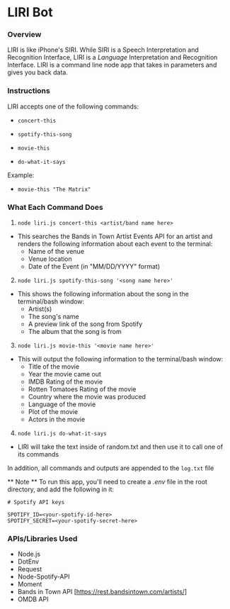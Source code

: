 # LIRI Bot


### Overview
LIRI is like iPhone's SIRI. While SIRI is a Speech Interpretation and Recognition Interface, LIRI is a _Language_ Interpretation and Recognition Interface. LIRI is a command line node app that takes in parameters and gives you back data.


### Instructions
LIRI accepts one of the following commands:

   * `concert-this`

   * `spotify-this-song`

   * `movie-this`

   * `do-what-it-says`

Example:   
* `movie-this "The Matrix"`


### What Each Command Does
1. `node liri.js concert-this <artist/band name here>`
* This searches the Bands in Town Artist Events API for an artist and renders the following information about each event to the terminal:
    * Name of the venue
    * Venue location
    * Date of the Event (in "MM/DD/YYYY" format)

2. `node liri.js spotify-this-song '<song name here>'`
 * This shows the following information about the song in the terminal/bash window:
    * Artist(s)     
    * The song's name     
    * A preview link of the song from Spotify     
    * The album that the song is from

3. `node liri.js movie-this '<movie name here>'`
* This will output the following information to the terminal/bash window:
    * Title of the movie
    * Year the movie came out
    * IMDB Rating of the movie
    * Rotten Tomatoes Rating of the movie
    * Country where the movie was produced
    * Language of the movie
    * Plot of the movie
    * Actors in the movie

4. `node liri.js do-what-it-says`
* LIRI will take the text inside of random.txt and then use it to call one of its commands

In addition, all commands and outputs are appended to the `log.txt` file


** Note **
To run this app, you'll need to create a _.env_ file in the root directory, and add the following in it:

```
# Spotify API keys

SPOTIFY_ID=<your-spotify-id-here>
SPOTIFY_SECRET=<your-spotify-secret-here>
```

### APIs/Libraries Used
* Node.js
* DotEnv
* Request
* Node-Spotify-API
* Moment
* Bands in Town API [https://rest.bandsintown.com/artists/]
* OMDB API